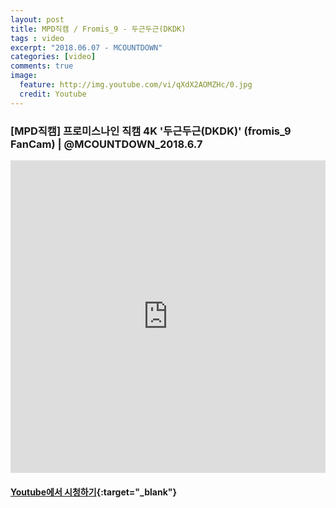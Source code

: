 ```yaml
---
layout: post
title: MPD직캠 / Fromis_9 - 두근두근(DKDK) 
tags : video
excerpt: "2018.06.07 - MCOUNTDOWN"
categories: [video]
comments: true
image:
  feature: http://img.youtube.com/vi/qXdX2AOMZHc/0.jpg
  credit: Youtube
---
```


### [MPD직캠] 프로미스나인 직캠 4K '두근두근(DKDK)' (fromis_9 FanCam) | @MCOUNTDOWN_2018.6.7
<iframe width="100%" height="500" src="https://www.youtube.com/embed/qXdX2AOMZHc?rel=0" frameborder="0" allow="autoplay; encrypted-media" allowfullscreen></iframe>

#### [Youtube에서 시청하기](https://www.youtube.com/watch?v=qXdX2AOMZHc){:target="_blank"}
